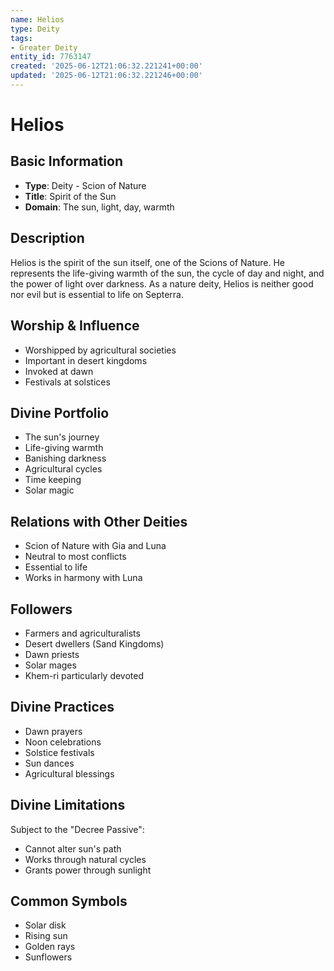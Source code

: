 ```yaml
---
name: Helios
type: Deity
tags:
- Greater Deity
entity_id: 7763147
created: '2025-06-12T21:06:32.221241+00:00'
updated: '2025-06-12T21:06:32.221246+00:00'
---
```


# Helios

## Basic Information
- **Type**: Deity - Scion of Nature
- **Title**: Spirit of the Sun
- **Domain**: The sun, light, day, warmth

## Description
Helios is the spirit of the sun itself, one of the Scions of Nature. He represents the life-giving warmth of the sun, the cycle of day and night, and the power of light over darkness. As a nature deity, Helios is neither good nor evil but is essential to life on Septerra.

## Worship & Influence
- Worshipped by agricultural societies
- Important in desert kingdoms
- Invoked at dawn
- Festivals at solstices

## Divine Portfolio
- The sun's journey
- Life-giving warmth
- Banishing darkness
- Agricultural cycles
- Time keeping
- Solar magic

## Relations with Other Deities
- Scion of Nature with Gia and Luna
- Neutral to most conflicts
- Essential to life
- Works in harmony with Luna

## Followers
- Farmers and agriculturalists
- Desert dwellers (Sand Kingdoms)
- Dawn priests
- Solar mages
- Khem-ri particularly devoted

## Divine Practices
- Dawn prayers
- Noon celebrations
- Solstice festivals
- Sun dances
- Agricultural blessings

## Divine Limitations
Subject to the "Decree Passive":
- Cannot alter sun's path
- Works through natural cycles
- Grants power through sunlight

## Common Symbols
- Solar disk
- Rising sun
- Golden rays
- Sunflowers